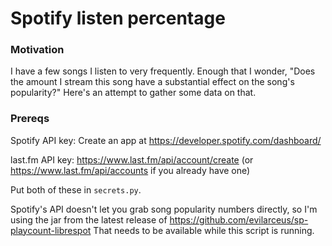 # Spotify listen percentage

### Motivation

I have a few songs I listen to very frequently. Enough that I wonder, "Does the
amount I stream this song have a substantial effect on the song's popularity?"
Here's an attempt to gather some data on that.

### Prereqs
Spotify API key:
Create an app at https://developer.spotify.com/dashboard/

last.fm API key:
https://www.last.fm/api/account/create (or https://www.last.fm/api/accounts if you already have one)

Put both of these in `secrets.py`.

Spotify's API doesn't let you grab song popularity numbers directly, so I'm
using the jar from the latest release of https://github.com/evilarceus/sp-playcount-librespot
That needs to be available while this script is running.
